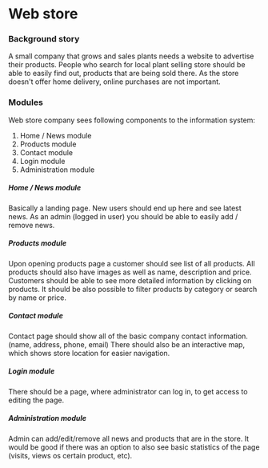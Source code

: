 # Web store

### Background story
A small company that grows and sales plants needs a website to advertise their products.
People who search for local plant selling store should be able to easily find out,
products that are being sold there. As the store doesn't offer home delivery, online purchases
are not important.

### Modules
Web store company sees following components to the information system:
1) Home / News module
2) Products module
3) Contact module
4) Login module 
5) Administration module

##### Home / News module
Basically a landing page. New users should end up here and see latest news.
As an admin (logged in user) you should be able to easily add / remove news.

##### Products module
Upon opening products page a customer should see list of all products.
All products should also have images as well as name, description and price.
Customers should be able to see more detailed information by clicking on products.
It should be also possible to filter products by category or search by name or price.

##### Contact module
Contact page should show all of the basic company contact information. (name, address, phone, email)
There should also be an interactive map, which shows store location for easier navigation.

##### Login module
There should be a page, where administrator can log in, to get access to editing the page.

##### Administration module
Admin can add/edit/remove all news and products that are in the store. It would be good if
there was an option to also see basic statistics of the page (visits, views os certain product, etc). 